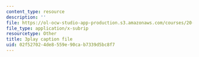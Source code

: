```yaml
---
content_type: resource
description: ''
file: https://ol-ocw-studio-app-production.s3.amazonaws.com/courses/20-219-becoming-the-next-bill-nye-writing-and-hosting-the-educational-show-january-iap-2015/02f527024de8559e90cab7339d5bc8f7_ZMe7jSsPmW4.vtt
file_type: application/x-subrip
resourcetype: Other
title: 3play caption file
uid: 02f52702-4de8-559e-90ca-b7339d5bc8f7
---
```

